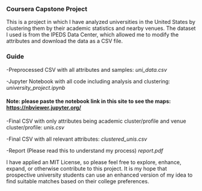 ### Coursera Capstone Project
This is a project in which I have analyzed universities in the United States by clustering them by their academic statistics and nearby venues. The dataset I used is from the IPEDS Data Center, which allowed me to modify the attributes and download the data as a CSV file.

### Guide
-Preprocessed CSV with all attributes and samples: <i>uni_data.csv</i>

-Jupyter Notebook with all code including analysis and clustering: <i>university_project.ipynb</i>
#### Note: please paste the notebook link in this site to see the maps: https://nbviewer.jupyter.org/

-Final CSV with only attributes being academic cluster/profile and venue cluster/profile: <i>unis.csv</i>

-Final CSV with all relevant attributes: <i>clustered_unis.csv</i>

-Report (Please read this to understand my process) <i>report.pdf</i>




I have applied an MIT License, so please feel free to explore, enhance, expand, or otherwise contribute to this project. It is my hope that prospective university students can use an enhanced version of my idea to find suitable matches based on their college preferences.
